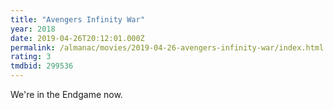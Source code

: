 ```yaml
---
title: "Avengers Infinity War"
year: 2018
date: 2019-04-26T20:12:01.000Z
permalink: /almanac/movies/2019-04-26-avengers-infinity-war/index.html
rating: 3
tmdbid: 299536
---
```


We're in the Endgame now.